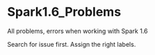 # Spark1.6_Problems
All problems, errors when working with Spark 1.6 

Search for issue first. 
Assign the right labels.
